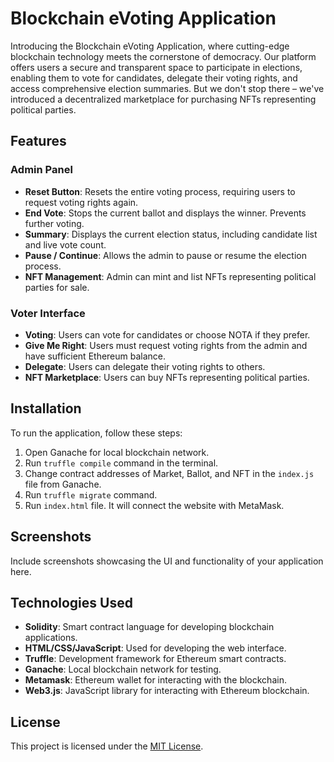 # Blockchain eVoting Application

Introducing the Blockchain eVoting Application, where cutting-edge blockchain technology meets the cornerstone of democracy. Our platform offers users a secure and transparent space to participate in elections, enabling them to vote for candidates, delegate their voting rights, and access comprehensive election summaries. But we don't stop there – we've introduced a decentralized marketplace for purchasing NFTs representing political parties.

## Features

### Admin Panel

- **Reset Button**: Resets the entire voting process, requiring users to request voting rights again.
- **End Vote**: Stops the current ballot and displays the winner. Prevents further voting.
- **Summary**: Displays the current election status, including candidate list and live vote count.
- **Pause / Continue**: Allows the admin to pause or resume the election process.
- **NFT Management**: Admin can mint and list NFTs representing political parties for sale.

### Voter Interface

- **Voting**: Users can vote for candidates or choose NOTA if they prefer.
- **Give Me Right**: Users must request voting rights from the admin and have sufficient Ethereum balance.
- **Delegate**: Users can delegate their voting rights to others.
- **NFT Marketplace**: Users can buy NFTs representing political parties.

## Installation

To run the application, follow these steps:

1. Open Ganache for local blockchain network.
2. Run `truffle compile` command in the terminal.
3. Change contract addresses of Market, Ballot, and NFT in the `index.js` file from Ganache.
4. Run `truffle migrate` command.
5. Run `index.html` file. It will connect the website with MetaMask.

## Screenshots

Include screenshots showcasing the UI and functionality of your application here.

## Technologies Used

- **Solidity**: Smart contract language for developing blockchain applications.
- **HTML/CSS/JavaScript**: Used for developing the web interface.
- **Truffle**: Development framework for Ethereum smart contracts.
- **Ganache**: Local blockchain network for testing.
- **Metamask**: Ethereum wallet for interacting with the blockchain.
- **Web3.js**: JavaScript library for interacting with Ethereum blockchain.

## License

This project is licensed under the [MIT License](LICENSE).
